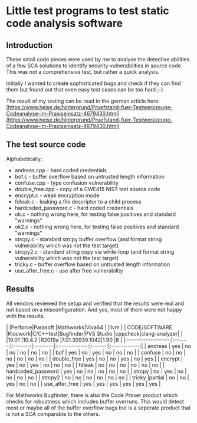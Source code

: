 # Little test programs to test static code analysis software

## Introduction

These small code pieces were used by me to analyse the detective abilities
of a few SCA solutions to identify security vulnerabilities in source code.
This was not a comprehensive test, but rather a quick analysis.

Initially I wanted to create sophisticated bugs and check if they can find
them but found out that even easy test cases can be too hard ;-)

The result of my testing can be read in the german article here:
[https://www.heise.de/hintergrund/Pruefstand-fuer-Testwerkzeuge-Codeanalyse-im-Praxiseinsatz-4679430.html](https://www.heise.de/hintergrund/Pruefstand-fuer-Testwerkzeuge-Codeanalyse-im-Praxiseinsatz-4679430.html)

## The test source code

Alphabetically:

 - andreas.cpp - hard coded credentials
 - bof.c - buffer overflow based on untrusted length information
 - confuse.cpp - type confusion vulnerability
 - double_free.cpp - copy of a CWE415 NIST test source code
 - encrypt.c - weak encryption mode
 - fdleak.c - leaking a file descriptor to a child process
 - hardcoded_password.c - hard coded credentials
 - ok.c - nothing wrong here, for testing false positives and standard "warnings"
 - ok2.c - nothing wrong here, for testing false positives and standard "warnings"
 - strcpy.c - standard strcpy buffer overflow (and format string vulnerability which was not the test target)
 - strcpy2.c - standard string copy via while-loop (and format string vulnerability which was not the test target)
 - tricky.c - buffer overflow based on untrusted length information
 - use_after_free.c - use after free vulnerability

## Results

All vendors reviewed the setup and verified that the results were real and not
based on a misconfiguration.
And yes, most of them were not happy with the results.

|                    |Perforce|Parasoft |Mathworks|Viva64         |        |llvm          |
|   CODE/SOFTWARE    |Klocwork|C/C++test|Bugfinder|PVS Studio     |cppcheck|clang-analyzer|
|                    |19.01   |10.4.2   |R2019a   |7.01.30939.1042|1.90    |8             |
|:------------------:|:------:|:-------:|:--------|:-------------:|:------:|:------------:|
| andreas            | yes    | no      | no      | no            | no     | no           |
| bof                | yes    | no      | yes     | no            | no     | no           |
| confuse            | no     | no      | no      | no            | no     | no           |
| double_free        | yes    | no      | no      | yes           | no     | yes          |
| encrypt            | yes    | no      | yes     | no            | no     | no           |
| fdleak             | no     | no      | no      | no            | no     | no           |
| hardcoded_password | yes    | no      | no      | no            | no     | no           |
| strcpy             | no     | yes     | no      | no            | no     | no           |
| strcpy2            | no     | no      | no      | no            | no     | no           |
| tricky             |partial | no      | no      | yes           | no     | no           |
| use_after_free     | yes    | yes     | yes     | yes           | yes    | yes          |

For Mathworks Bugfinder, there is also the Code Prover product which checks for
robustness which includes buffer overruns. This would detect most or maybe all
of the buffer overflow bugs but is a seperate product that is not a SCA
comparable to the others.
